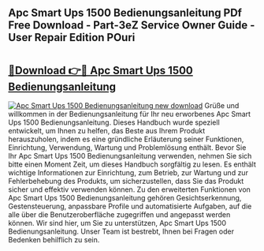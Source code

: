 ## Apc Smart Ups 1500 Bedienungsanleitung PDf Free Download - Part-3eZ Service Owner Guide - User Repair Edition POuri

# <h2><a href="http://df34iyk.blite.top/?on=Apc+Smart+Ups+1500+Bedienungsanleitung">🔗Download 👉🔴 Apc Smart Ups 1500 Bedienungsanleitung</a></h2>

[![Apc Smart Ups 1500 Bedienungsanleitung new download](https://i.imgur.com/lujVjoI.png)](http://df34iyk.blite.top/?on=Apc+Smart+Ups+1500+Bedienungsanleitung)
Grüße und willkommen in der Bedienungsanleitung für Ihr neu erworbenes Apc Smart Ups 1500 Bedienungsanleitung. Dieses Handbuch wurde speziell entwickelt, um Ihnen zu helfen, das Beste aus Ihrem Produkt herauszuholen, indem es eine gründliche Erläuterung seiner Funktionen, Einrichtung, Verwendung, Wartung und Problemlösung enthält. Bevor Sie Ihr Apc Smart Ups 1500 Bedienungsanleitung verwenden, nehmen Sie sich bitte einen Moment Zeit, um dieses Handbuch sorgfältig zu lesen. Es enthält wichtige Informationen zur Einrichtung, zum Betrieb, zur Wartung und zur Fehlerbehebung des Produkts, um sicherzustellen, dass Sie das Produkt sicher und effektiv verwenden können. Zu den erweiterten Funktionen von Apc Smart Ups 1500 Bedienungsanleitung gehören Gesichtserkennung, Gestensteuerung, anpassbare Profile und automatisierte Aufgaben, auf die alle über die Benutzeroberfläche zugegriffen und angepasst werden können. Wir sind hier, um Sie zu unterstützen, Apc Smart Ups 1500 Bedienungsanleitung. Unser Team ist bestrebt, Ihnen bei Fragen oder Bedenken behilflich zu sein.
